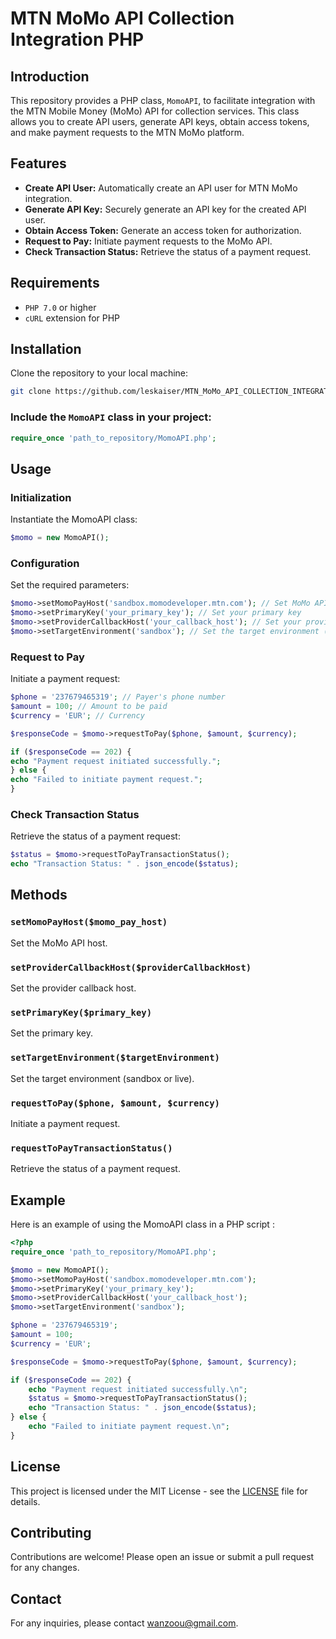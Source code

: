 # MTN MoMo API Collection Integration PHP

## Introduction

This repository provides a PHP class, `MomoAPI`, to facilitate integration with the MTN Mobile Money (MoMo) API for collection services. This class allows you to create API users, generate API keys, obtain access tokens, and make payment requests to the MTN MoMo platform.

## Features

- **Create API User:** Automatically create an API user for MTN MoMo integration.
- **Generate API Key:** Securely generate an API key for the created API user.
- **Obtain Access Token:** Generate an access token for authorization.
- **Request to Pay:** Initiate payment requests to the MoMo API.
- **Check Transaction Status:** Retrieve the status of a payment request.

## Requirements

- `PHP 7.0` or higher
- `cURL` extension for PHP

## Installation

Clone the repository to your local machine:

```bash
git clone https://github.com/leskaiser/MTN_MoMo_API_COLLECTION_INTEGRATION_PHP.git
```

### Include the `MomoAPI` class in your project:

```php
require_once 'path_to_repository/MomoAPI.php';
```


## Usage

### Initialization

Instantiate the MomoAPI class:
```php
$momo = new MomoAPI();
```


### Configuration
Set the required parameters:


```php
$momo->setMomoPayHost('sandbox.momodeveloper.mtn.com'); // Set MoMo API host
$momo->setPrimaryKey('your_primary_key'); // Set your primary key
$momo->setProviderCallbackHost('your_callback_host'); // Set your provider callback host
$momo->setTargetEnvironment('sandbox'); // Set the target environment (sandbox or live)
```

### Request to Pay
Initiate a payment request:

```php
$phone = '237679465319'; // Payer's phone number
$amount = 100; // Amount to be paid
$currency = 'EUR'; // Currency

$responseCode = $momo->requestToPay($phone, $amount, $currency);

if ($responseCode == 202) {
echo "Payment request initiated successfully.";
} else {
echo "Failed to initiate payment request.";
}
```

### Check Transaction Status
Retrieve the status of a payment request:


```php
$status = $momo->requestToPayTransactionStatus();
echo "Transaction Status: " . json_encode($status);
```



## Methods

### `setMomoPayHost($momo_pay_host)`

Set the MoMo API host.

### `setProviderCallbackHost($providerCallbackHost)`

Set the provider callback host.

### `setPrimaryKey($primary_key)`

Set the primary key.

### `setTargetEnvironment($targetEnvironment)`

Set the target environment (sandbox or live).

### `requestToPay($phone, $amount, $currency)`

Initiate a payment request.

### `requestToPayTransactionStatus()`

Retrieve the status of a payment request.



## Example
Here is an example of using the MomoAPI class in a PHP script :

```php
<?php
require_once 'path_to_repository/MomoAPI.php';

$momo = new MomoAPI();
$momo->setMomoPayHost('sandbox.momodeveloper.mtn.com');
$momo->setPrimaryKey('your_primary_key');
$momo->setProviderCallbackHost('your_callback_host');
$momo->setTargetEnvironment('sandbox');

$phone = '237679465319';
$amount = 100;
$currency = 'EUR';

$responseCode = $momo->requestToPay($phone, $amount, $currency);

if ($responseCode == 202) {
    echo "Payment request initiated successfully.\n";
    $status = $momo->requestToPayTransactionStatus();
    echo "Transaction Status: " . json_encode($status);
} else {
    echo "Failed to initiate payment request.\n";
}

```
## License

This project is licensed under the MIT License - see the [LICENSE](LICENSE) file for details.

## Contributing

Contributions are welcome! Please open an issue or submit a pull request for any changes.

## Contact

For any inquiries, please contact [wanzoou@gmail.com](mailto:wanzoou@gmail.com).